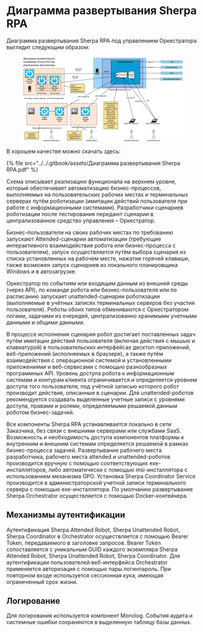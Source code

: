 # Диаграмма развертывания Sherpa RPA

Диаграмма развертывания Sherpa RPA под управлением Оркестратора выглядит следующим образом:

<figure><img src="../../.gitbook/assets/изображение (1) (1) (1) (1) (1) (1) (1) (1) (1) (1) (1) (1) (1) (1) (1) (1) (1) (1).png" alt=""><figcaption></figcaption></figure>

В хорошем качестве можно скачать здесь:

{% file src="../../.gitbook/assets/Диаграмма развертывания Sherpa RPA.pdf" %}

Схема описывает реализацию функционала на верхнем уровне, который обеспечивает автоматизацию бизнес-процессов, выполняемых на пользовательских рабочих местах и терминальных серверах путём роботизации (имитации действий пользователя при работе с информационными системами). Разработчики сценариев роботизации после тестирования передают сценарии в централизованное средство управления – Оркестратор.

Бизнес-пользователи на своих рабочих местах по требованию запускают Attended-сценарии автоматизации (требующие интерактивного взаимодействия робота или бизнес-процесса с пользователем), запуск осуществляется путём выбора сценария из списка установленных на рабочем месте, нажатия горячей клавиши, также возможен запуск сценариев из локального планировщика Windows и в автозагрузке.&#x20;

Оркестратор по событиям или входящим данным из внешней среды (через API), по команде робота или бизнес-пользователя или по расписанию запускает unattended-сценарии роботизации (выполняемые в учётных записях терминальных серверов без участия пользователя). Роботы обоих типов обмениваются с Оркестратором логами, задачами из очередей, централизованно хранимыми учетными данными и общими данными.&#x20;

В процессе исполнения сценария робот достигает поставленных задач путём имитации действий пользователя (включая действия с мышью и клавиатурой) в пользовательских интерфейсах десктоп-приложений, веб-приложений (исполняемых в браузере), а также путём взаимодействия с операционной системой и установленными приложениями и веб-сервисами с помощью разнообразных программных API. Уровень доступа робота к информационным системам и контурам клиента ограничивается и определяется уровнем доступа того пользователя, под учётной записью которого робот производит действия, описанные в сценарии. Для unattended-роботов рекомендуется создавать выделенные учетные записи с уровнями доступа, правами и ролями, определяемыми решаемой данным роботом бизнес-задачей.

Все компоненты Sherpa RPA устанавливается локально в сети Заказчика, без связи с внешними серверами или службами SaaS. Возможность и необходимость доступа компонентов платформы к внутренним и внешним системам определяется решаемой в рамках бизнес-процесса задачей. Развертывание рабочего места разработчика, рабочего места attended и unattended-роботов производится вручную с помощью соответствующих exe-инсталляторов, либо автоматически с помощью msi-инсталлятора с использованием механизма GPO. Установка Sherpa Coordinator Service производится в администраторской учетной записи терминального сервера с помощью exe-инсталлятора. По умолчанию развертывание Sherpa Orchestrator осуществляется с помощью Docker-контейнера.

## **Механизмы аутентификации**

Аутентификация Sherpa Attended Robot, Sherpa Unattended Robot, Sherpa Coordinator в Orchestrator осуществляется с помощью Bearer Token, передаваемого в заголовке запросов. Bearer Token сопоставляется с уникальным GUID каждого экземпляра Sherpa Attended Robot, Sherpa Unattended Robot, Sherpa Coordinator. Для аутентификации пользователей веб-интерфейса Orchestrator применяется авторизация с помощью пары логинпароль. При повторном входе используется сессионная кука, имеющая ограниченный срок жизни.

## **Логирование**

Для логирования используется компонент Monolog. События аудита и системные ошибки сохраняются в выделенную таблицу базы данных.
